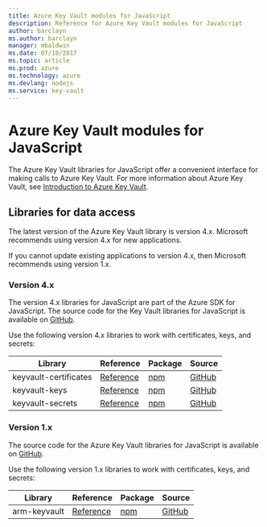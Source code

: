```yaml
---
title: Azure Key Vault modules for JavaScript
description: Reference for Azure Key Vault modules for JavaScript
author: barclayn
ms.author: barclayn
manager: mbaldwin
ms.date: 07/18/2017
ms.topic: article
ms.prod: azure
ms.technology: azure
ms.devlang: nodejs
ms.service: key-vault
---
```


# Azure Key Vault modules for JavaScript

The Azure Key Vault libraries for JavaScript offer a convenient interface for making calls to Azure Key Vault. For more information about Azure Key Vault, see [Introduction to Azure Key Vault](https://docs.microsoft.com/azure/key-vault/general/overview).

## Libraries for data access

The latest version of the Azure Key Vault library is version 4.x. Microsoft recommends using version 4.x for new applications.

If you cannot update existing applications to version 4.x, then Microsoft recommends using version 1.x.

### Version 4.x

The version 4.x libraries for JavaScript are part of the Azure SDK for JavaScript. The source code for the Key Vault libraries for JavaScript is available on [GitHub](https://github.com/Azure/azure-sdk-for-js/tree/master/sdk/keyvault).

Use the following version 4.x libraries to work with certificates, keys, and secrets:

| Library | Reference | Package | Source |
|----------------------------------------|-------------------------------------------------------------|-----------------------------------------------------------------------------|---------------------------------------------------------------------------------------------------------------------|
|    keyvault-certificates    |      [Reference](https://docs.microsoft.com/javascript/api/@azure/keyvault-certificates/?view=azure-node-latest)       |    [npm](https://www.npmjs.com/package/@azure/keyvault-certificates)    |    [GitHub](https://github.com/Azure/azure-sdk-for-js/tree/master/sdk/keyvault/keyvault-certificates)    |
|    keyvault-keys    |     [Reference](https://docs.microsoft.com/javascript/api/@azure/keyvault-keys/?view=azure-node-latest)    |    [npm](https://www.npmjs.com/package/@azure/keyvault-keys)      |     [GitHub](https://github.com/Azure/azure-sdk-for-js/tree/master/sdk/keyvault/keyvault-keys)|
|    keyvault-secrets   |    [Reference](https://docs.microsoft.com/javascript/api/@azure/keyvault-secrets/?view=azure-node-latest)    |    [npm](https://www.npmjs.com/package/@azure/keyvault-secrets)    |    [GitHub](https://github.com/Azure/azure-sdk-for-js/tree/master/sdk/keyvault/keyvault-secrets)    |

### Version 1.x

The source code for the Azure Key Vault libraries for JavaScript is available on [GitHub](https://github.com/Azure/azure-sdk-for-js/tree/master/sdk/keyvault).

Use the following version 1.x libraries to work with certificates, keys, and secrets:

| Library | Reference | Package | Source |
|--------------------------------------|---------------------------------------------------------------|-------------------------------------------------------------------------------|-------------------------------------------------------------------------------|
|    arm-keyvault    |    [Reference](https://docs.microsoft.com/javascript/api/@azure/arm-keyvault/?view=azure-node-latest)    |    [npm](https://www.npmjs.com/package/@azure/arm-keyvault)    |    [GitHub](https://github.com/Azure/azure-sdk-for-js/tree/master/sdk/keyvault/arm-keyvault)    |